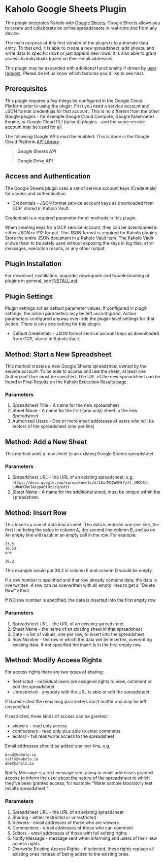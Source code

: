 # Kaholo Google Sheets Plugin
This plugin integrates Kaholo with [Google Sheets](https://www.google.com/sheets/about/). Google Sheets allows you to create and collaborate on online spreadsheets in real-time and from any device.

The main purpose of this first version of the plugin is to automate data entry. To that end, it is able to create a new spreadsheet, add sheets, and write data to specific rows or just append new rows. It is also able to grant access to individuals based on their email addresses.

This plugin may be expanded with additional functionality if driven by [user request](https://kaholo.io/contact/). Please do let us know which features you'd like to see next.

## Prerequisites
This plugin requires a few things be configured in the Google Cloud Platform prior to using the plugin. First you need a service account and JSON format credentials for that account. This is no different from the other Google plugins - for example Google Cloud Compute, Google Kubernetes Engine, or Google Cloud CLI (gcloud) plugins - and the same service account may be used for all.

The following Google APIs must be enabled. This is done in the Google Cloud Platform [API Library](https://console.cloud.google.com/apis/library).

>**Google Sheets API**
>
>**Google Drive API**

## Access and Authentication
The Google Sheets plugin uses a set of service account keys (Credentials) for access and authentication.

* Credentials - JSON format service account keys as downloaded from GCP, stored in Kaholo Vault.

Credentials is a required parameter for all methods in this plugin.

When creating keys for a GCP service account, they can be downloaded in either JSON or P12 format. The JSON format is required for Kaholo plugins. Store the entire JSON document in a Kaholo Vault item. The Kaholo Vault allows them to be safely used without exposing the keys in log files, error messages, execution results, or any other output.

## Plugin Installation
For download, installation, upgrade, downgrade and troubleshooting of plugins in general, see [INSTALL.md](./INSTALL.md).

## Plugin Settings
Plugin settings act as default parameter values. If configured in plugin settings, the action parameters may be left unconfigured. Action parameters configured anyway over-ride the plugin-level settings for that Action. There is only one setting for this plugin:

* Default Credentials - JSON format service account keys as downloaded from GCP, stored in Kaholo Vault.

## Method: Start a New Spreadsheet
This method creates a new Google Sheets spreadsheet owned by the service account. To be able to access and use the sheet, at least one Authorized User must be specified. The URL of the new spreadsheet can be found in Final Results on the Kaholo Execution Results page.

### Parameters
1. Spreadsheet Title - A name for the new spreadsheet
1. Sheet Name - A name for the first (and only) sheet in the new Spreadsheet
1. Authorized Users - One or more email addresses of users who will be editors of the spreadsheet (one per line)

## Method: Add a New Sheet
This method adds a new sheet to an existing Google Sheets spreadsheet.

### Parameters
1. Spreadsheet URL - the URL of an existing spreadsheet, e.g. `https://docs.google.com/spreadsheets/d/18nfMDZn9MlYyff_4MCO8J-UUh4MQQeIAtypaOt0z2zQ/edit`
1. Sheet Name - A name for the additional sheet, must be unique within the spreadsheet.

## Method: Insert Row
This inserts a row of data into a sheet. The data is entered one-per-line, the first line being the value in column A, the second line column B, and so on. An empty line will result in an empty cell in the row. For example:

    23.5
    10.53
    unk

    38.2

This example would put 38.2 in column E and column D would be empty.

If a row number is specified and that row already contains data, the data is overwritten. A row can be overwritten with all empty lines to get a "Delete Row" effect.

If NO row number is specified, the data is inserted into the first empty row.

### Parameters
1. Spreadsheet URL - the URL of an existing spreadsheet
1. Sheet Name - the name of an existing sheet in that spreadsheet
1. Data - a list of values, one per row, to insert into the spreadsheet
1. Row Number - the row in which the data will be inserted, overwriting existing data. If not specified the insert is in the first empty row.

## Method: Modify Access Rights
For access rights there are two types of sharing:
* Restricted - individual users are assigned rights to view, comment or edit the spreadsheet.
* Unrestricted - anybody with the URL is able to edit the spreadsheet.

If Unrestricted the remaining parameters don't matter and may be left unspecified.

If restricted, three kinds of access can be granted:
* viewers - read only access
* commenters - read only plus able to enter comments
* editors - full read/write access to the spreadsheet

Email addresses should be added one-per-line, e.g.
    
    brad@kaholo.io
    sally@kaholo.io
    abe@kaholo.io

Notify Message is a text message sent along to email addresses granted access to inform the user about the nature of the spreadsheet to which they've been granted access, for example "Water sample laboratory test results spreadsheet."

### Parameters
1. Spreadsheet URL - the URL of an existing spreadsheet
1. Sharing - either restricted or unrestricted
1. Viewers - email addresses of those who are viewers
1. Commenters - email addresses of those who can comment
1. Editors - email addresses of those with full editing rights
1. Notify Message - message sent when informing end users of their new access rights
1. Overwrite Existing Access Rights - if selected, these rights replace all existing ones instead of being added to the existing ones.

